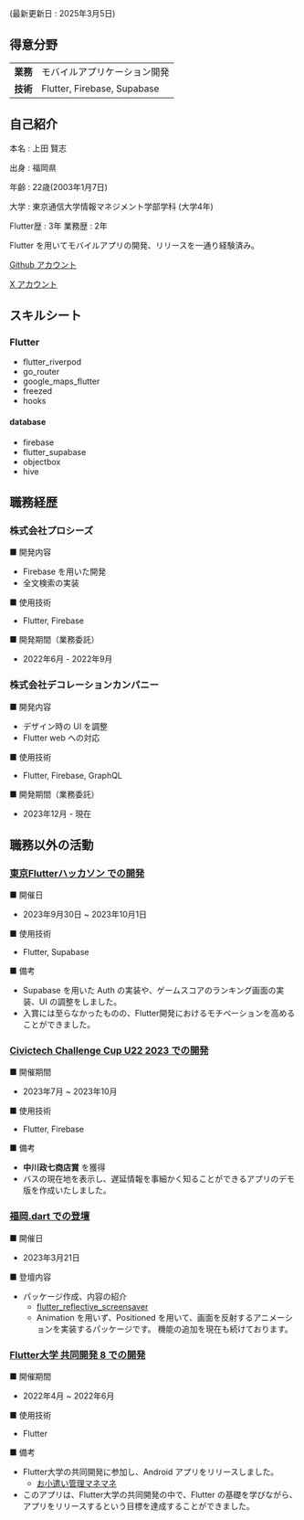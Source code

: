 (最新更新日 : 2025年3月5日)

## 得意分野
<table>
    <tr>
        <td><strong>業務</strong></td>
        <td>モバイルアプリケーション開発</td>
    </tr>
    <tr>
        <td><strong>技術</strong></td>
        <td>Flutter, Firebase, Supabase</td>
    </tr>
</table>

## 自己紹介
本名 : 上田 賢志

出身 : 福岡県

年齢 : 22歳(2003年1月7日)

大学 : 東京通信大学情報マネジメント学部学科 (大学4年)

Flutter歴 : 3年
業務歴 : 2年


Flutter を用いてモバイルアプリの開発、リリースを一通り経験済み。


[Github アカウント](https://github.com/fen0268)

[X アカウント](https://twitter.com/fencer0268)

## スキルシート

### Flutter
- flutter_riverpod
- go_router 
- google_maps_flutter
- freezed
- hooks

#### database
- firebase
- flutter_supabase
- objectbox
- hive


## 職務経歴

### 株式会社プロシーズ

■ 開発内容
- Firebase を用いた開発
- 全文検索の実装

■ 使用技術
- Flutter, Firebase

■ 開発期間（業務委託）
- 2022年6月 - 2022年9月

### 株式会社デコレーションカンパニー

■ 開発内容
- デザイン時の UI を調整
- Flutter web への対応

■ 使用技術
- Flutter, Firebase, GraphQL

■ 開発期間（業務委託）
- 2023年12月 - 現在

## 職務以外の活動

### [東京Flutterハッカソン での開発](https://twitter.com/TYOFlutterHack)
■ 開催日
- 2023年9月30日 ~ 2023年10月1日

■ 使用技術
- Flutter, Supabase

■ 備考
- Supabase を用いた Auth の実装や、ゲームスコアのランキング画面の実装、UI の調整をしました。
- 入賞には至らなかったものの、Flutter開発におけるモチベーションを高めることができました。

### [Civictech Challenge Cup U22 2023 での開発](https://ccc.code4japan.org/)
■ 開催期間
- 2023年7月 ~ 2023年10月

■ 使用技術
- Flutter, Firebase

■ 備考
- **中川政七商店賞** を獲得
- バスの現在地を表示し、遅延情報を事細かく知ることができるアプリのデモ版を作成いたしました。

### [福岡.dart での登壇](https://flutteruniv.connpass.com/event/275584/)
■ 開催日
- 2023年3月21日

■ 登壇内容
- パッケージ作成、内容の紹介
  - [flutter_reflective_screensaver](https://pub.dev/packages/flutter_reflective_screensaver)
  - Animation を用いず、Positioned を用いて、画面を反射するアニメーションを実装するパッケージです。 機能の追加を現在も続けております。

### [Flutter大学 共同開発 8 での開発](https://flutteruniv.com/)
■ 開催期間
- 2022年4月 ~ 2022年6月

■ 使用技術
- Flutter

■ 備考
- Flutter大学の共同開発に参加し、Android アプリをリリースしました。
  - [お小遣い管理マネマネ](https://play.google.com/store/apps/details?id=com.gmail.fenc0268.okodukai.manemane)
- このアプリは、Flutter大学の共同開発の中で、Flutter の基礎を学びながら、アプリをリリースするという目標を達成することができました。

